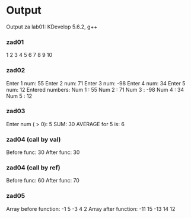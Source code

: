 # Output
Output za lab01:
KDevelop 5.6.2, g++
### zad01
1
2
3
4
5
6
7
8
9
10
### zad02
Enter 1 num: 55
Enter 2 num: 71
Enter 3 num: -98
Enter 4 num: 34
Enter 5 num: 12
Entered numbers:
Num 1 : 55
Num 2 : 71
Num 3 : -98
Num 4 : 34
Num 5 : 12
### zad03
Enter num ( > 0): 5
SUM: 30
AVERAGE for 5 is: 6
### zad04 (call by val)
Before func: 30
After func: 30
### zad04 (call by ref)
Before func: 60
After func: 70
### zad05
Array before function: -1 5 -3 4 2
Array after function: -11 15 -13 14 12
